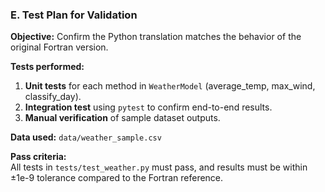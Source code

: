 ### E. Test Plan for Validation

**Objective:** Confirm the Python translation matches the behavior of the original Fortran version.

**Tests performed:**
1. **Unit tests** for each method in `WeatherModel` (average_temp, max_wind, classify_day).  
2. **Integration test** using `pytest` to confirm end-to-end results.  
3. **Manual verification** of sample dataset outputs.  

**Data used:** `data/weather_sample.csv`

**Pass criteria:**  
All tests in `tests/test_weather.py` must pass, and results must be within ±1e-9 tolerance compared to the Fortran reference.


